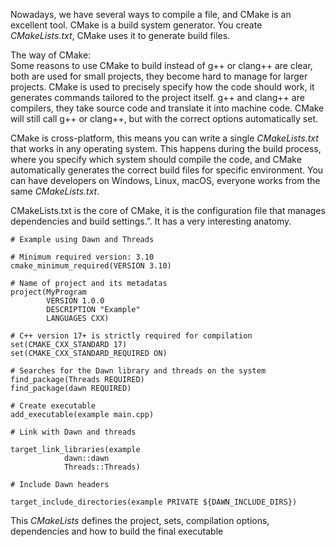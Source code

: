 Nowadays, we have several ways to compile a file, and CMake is an excellent tool. 
CMake is a build system generator. You create *CMakeLists.txt*, CMake uses it to generate build files. 

The way of CMake:  
Some reasons to use CMake to build instead of g++ or clang++ are clear, both are used for small projects, they become hard to manage for larger projects. CMake is used to precisely specify how the code should work, it generates commands tailored to the project itself. g++ and clang++ are compilers, they take source code and translate it into machine code. CMake will still call g++ or clang++, but with the correct options automatically set.

CMake is cross-platform, this means you can write a single *CMakeLists.txt* that works in any operating system. This happens during the build process, where you specify which system should compile the code, and CMake automatically generates the correct build files for specific environment. You can have developers on Windows, Linux, macOS, everyone works from the same *CMakeLists.txt*.

CMakeLists.txt is the core of CMake, it is the configuration file that manages dependencies and build settings.”. It has a very interesting anatomy. 

```
# Example using Dawn and Threads

# Minimum required version: 3.10
cmake_minimum_required(VERSION 3.10)

# Name of project and its metadatas
project(MyProgram
		VERSION 1.0.0
		DESCRIPTION "Example"
		LANGUAGES CXX)

# C++ version 17+ is strictly required for compilation
set(CMAKE_CXX_STANDARD 17)
set(CMAKE_CXX_STANDARD_REQUIRED ON) 

# Searches for the Dawn library and threads on the system
find_package(Threads REQUIRED)
find_package(dawn REQUIRED)

# Create executable
add_executable(example main.cpp)

# Link with Dawn and threads

target_link_libraries(example
			dawn::dawn
			Threads::Threads)
			
# Include Dawn headers

target_include_directories(example PRIVATE ${DAWN_INCLUDE_DIRS})

```

This *CMakeLists* defines the project, sets, compilation options, dependencies and how to build the final executable 
